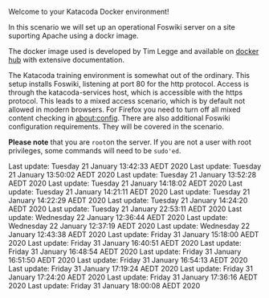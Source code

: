 Welcome to your Katacoda Docker environment!

In this scenario we will set up an operational Foswiki server on a site suporting Apache using a dockr image.

The docker image used is developed by Tim Legge and available on
[docker hub](https://hub.docker.com/r/timlegge/docker-foswiki)
with extensive documentation.

The Katacoda training environment is somewhat out of the ordinary. This setup installs Foswiki, listening at port 80 for the http protocol.
Access is through the katacoda-services host, which is accessible with the https protocol.
This leads to a mixed access scenario, which is by default not allowed in modern browsers.
For Firefox  you need to turn off all mixed content checking in
[about:config](https://docs.sdl.com/LiveContent/content/en-US/SDL%20Web-v5/GUID-A96F0612-53DE-4E35-AE09-48D57146D6E4).
There are also additional Foswiki configuration requirements. They will be covered in the scenario.

**Please note** that you are `root`on the server.
If you are not a user with root privileges, some commands will need to be `sudo'ed`.




























Last update: Tuesday 21 January  13:42:33 AEDT 2020
Last update: Tuesday 21 January  13:50:02 AEDT 2020
Last update: Tuesday 21 January  13:52:28 AEDT 2020
Last update: Tuesday 21 January  14:18:02 AEDT 2020
Last update: Tuesday 21 January  14:21:11 AEDT 2020
Last update: Tuesday 21 January  14:22:29 AEDT 2020
Last update: Tuesday 21 January  14:24:20 AEDT 2020
Last update: Tuesday 21 January  22:53:11 AEDT 2020
Last update: Wednesday 22 January  12:36:44 AEDT 2020
Last update: Wednesday 22 January  12:37:19 AEDT 2020
Last update: Wednesday 22 January  12:43:38 AEDT 2020
Last update: Friday 31 January  15:18:00 AEDT 2020
Last update: Friday 31 January  16:40:51 AEDT 2020
Last update: Friday 31 January  16:48:54 AEDT 2020
Last update: Friday 31 January  16:51:50 AEDT 2020
Last update: Friday 31 January  16:54:13 AEDT 2020
Last update: Friday 31 January  17:19:24 AEDT 2020
Last update: Friday 31 January  17:24:20 AEDT 2020
Last update: Friday 31 January  17:36:16 AEDT 2020
Last update: Friday 31 January  18:00:08 AEDT 2020

